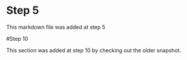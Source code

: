 # Step 5

This markdown file was added at step 5

#Step 10

This section was added at step 10 by checking out the older snapshot.
